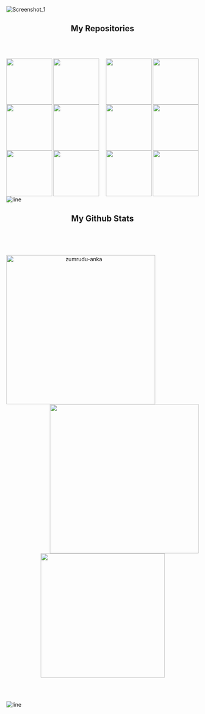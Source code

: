 
![Screenshot_1](https://github.com/user-attachments/assets/31033959-508f-44eb-9784-d68e51b6d6fd)

<div align=center>
<h2>My Repositories</h2>
</div>
<br></br>

<div align=center>
  <a align="left" href="https://github.com/beigew0rm/BadUSB-Files-For-FlipperZero" title="BadUSB-Files-For-FlipperZero"><img align="left" height="120" src="https://github-readme-stats.anuraghazra1.vercel.app/api/pin/?username=beigew0rm&repo=BadUSB-Files-For-FlipperZero&theme=midnight-purple"></a>

  <a align="right" href="https://github.com/beigew0rm/Powershell-Tools-and-Toys" title="Powershell-Tools-and-Toys"><img align="right" height="120" src="https://github-readme-stats.anuraghazra1.vercel.app/api/pin/?username=beigew0rm&repo=Powershell-Tools-and-Toys&theme=midnight-purple"></a>
</div>

<div align=center>
  <a align="left" href="https://github.com/beigew0rm/Posh-Anti-Analysis" title="Posh-Anti-Analysis"><img align="left" height="120" src="https://github-readme-stats.anuraghazra1.vercel.app/api/pin/?username=beigew0rm&repo=Posh-Anti-Analysis&theme=midnight-purple"></a>

  <a align="right" href="https://github.com/beigew0rm/PoSh-Control" title="PoSh-Control"><img align="right" height="120" src="https://github-readme-stats.anuraghazra1.vercel.app/api/pin/?username=beigew0rm&repo=PoSh-Control&theme=midnight-purple"></a>
</div>

<div align=center>
  <a align="left" href="https://github.com/beigew0rm/World-of-Scanners" title="World-of-Scanners"><img align="left" height="120" src="https://github-readme-stats.anuraghazra1.vercel.app/api/pin/?username=beigew0rm&repo=World-of-Scanners&theme=midnight-purple"></a>

  <a align="right" href="https://github.com/beigew0rm/Login-Portals-HTML" title="Login-Portals-HTML"><img align="right" height="120" src="https://github-readme-stats.anuraghazra1.vercel.app/api/pin/?username=beigew0rm&repo=Login-Portals-HTML&theme=midnight-purple"></a>
</div>

<div align=center>
  <a align="left" href="https://github.com/beigew0rm/PoshCord-C2" title="PoshCord-C2"><img align="left" height="120" src="https://github-readme-stats.anuraghazra1.vercel.app/api/pin/?username=beigew0rm&repo=PoshCord-C2&theme=midnight-purple"></a>

  <a align="right" href="https://github.com/beigew0rm/PoshGram-C2" title="PoshGram-C2"><img align="right" height="120" src="https://github-readme-stats.anuraghazra1.vercel.app/api/pin/?username=beigew0rm&repo=PoshGram-C2&theme=midnight-purple"></a>
</div>

<div align=center>
  <a align="left" href="https://github.com/beigew0rm/PoshCord-C2" title="PoshCord-C2"><img align="left" height="120" src="https://github-readme-stats.anuraghazra1.vercel.app/api/pin/?username=beigew0rm&repo=PoshCord-C2&theme=midnight-purple"></a>

  <a align="right" href="https://github.com/beigew0rm/PoshGram-C2" title="PoshGram-C2"><img align="right" height="120" src="https://github-readme-stats.anuraghazra1.vercel.app/api/pin/?username=beigew0rm&repo=PoshGram-C2&theme=midnight-purple"></a>
</div>

<div align=center>
  <a align="left" href="https://github.com/beigew0rm/PwnPi-Scripts" title="PwnPi-Scripts"><img align="left" height="120" src="https://github-readme-stats.anuraghazra1.vercel.app/api/pin/?username=beigew0rm&repo=PwnPi-Scripts&theme=midnight-purple"></a>

  <a align="right" href="https://github.com/beigew0rm/DigiSpark-BadUSB-Setup-Guide" title="DigiSpark-BadUSB-Setup-Guide"><img align="right" height="120" src="https://github-readme-stats.anuraghazra1.vercel.app/api/pin/?username=beigew0rm&repo=DigiSpark-BadUSB-Setup-Guide&theme=midnight-purple"></a>
</div>

<br>

![line](https://github.com/user-attachments/assets/aa1928fa-bbf5-46b9-9138-ded0a482e7f9)
</br>

<div align=center>
<h2>My Github Stats</h2>
</div>
<br></br>

  <br>
<p align=center>
  <div align=center>
    <a href="https://github.com/denvercoder1/github-readme-streak-stats" title="Go to Source">
      <img align="left" width=390 src="https://github-readme-stats.vercel.app/api?username=beigew0rm&theme=midnight-purple" alt="zumrudu-anka" />
    </a>
    <a href="https://github.com/anuraghazra/github-readme-stats" title="Go to Source">
      <img align="right" width=390 src="https://github-readme-streak-stats.herokuapp.com/?user=beigew0rm&theme=midnight-purple" />
    </a>
  </div>
  <br><br><br><br><br><br><br><br><br>
  <div align=center>
    <a href="https://github.com/anuraghazra/github-readme-stats">
      <img width=325 align="center" src="https://github-readme-stats.vercel.app/api/top-langs/?username=beigew0rm&theme=midnight-purple&size_weight=0.4&count_weight=0.5&hide=css" />
    </a>
  </div>
  <br>
</p>

<br>

![line](https://github.com/user-attachments/assets/aa1928fa-bbf5-46b9-9138-ded0a482e7f9)
</br>
